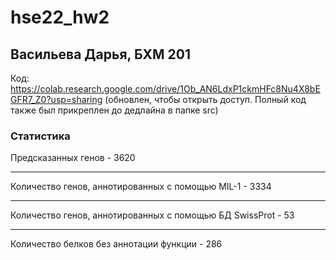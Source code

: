 # hse22_hw2
## Васильева Дарья, БХМ 201
Код: https://colab.research.google.com/drive/1Ob_AN6LdxP1ckmHFc8Nu4X8bEGFR7_Z0?usp=sharing (обновлен, чтобы открыть доступ. Полный код также был прикреплен до дедлайна в папке src)


### Статистика

Предсказанных генов - 3620
***
Количество генов, аннотированных с помощью MIL-1 - 3334
***
Количество генов, аннотированных с помощью БД SwissProt - 53
***
Количество белков без аннотации функции - 286
